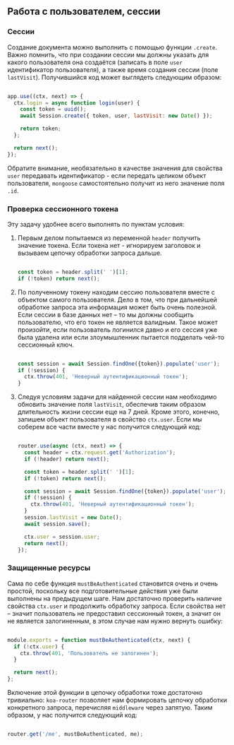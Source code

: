 ## Работа с пользователем, сессии

### Сессии

Создание документа можно выполнить с помощью функции `.create`.
Важно помнить, что при создании сессии мы должны указать для какого пользователя она создаётся (записать в поле `user`
идентификатор пользователя), а также время создания сессии (поле `lastVisit`).
Получившийся код может выглядеть следующим образом:

```js

app.use((ctx, next) => {
  ctx.login = async function login(user) {
    const token = uuid();
    await Session.create({ token, user, lastVisit: new Date() });

    return token;
  };

  return next();
});

```

Обратите внимание, необязательно в качестве значения для свойства `user` передавать идентификатор - если передать
целиком объект пользователя, `mongoose` самостоятельно получит из него значение поля `.id`.

### Проверка сессионного токена

Эту задачу удобнее всего выполнять по пунктам условия:

1. Первым делом попытаемся из переменной `header` получить значение токена.
Если токена нет - игнорируем заголовок и вызываем цепочку обработки запроса дальше.

    ```js

    const token = header.split(' ')[1];
    if (!token) return next();

    ```

1. По полученному токену находим сессию пользователя вместе с объектом самого пользователя.
Дело в том, что при дальнейшей обработке запроса эта информация может быть очень полезной.
Если сессии в базе данных нет – то мы должны сообщить пользователю, что его токен не является валидным.
Такое может произойти, если пользователь логинился давно и его сессия уже была удалена или если злоумышленник
пытается подделать чей-то сессионный ключ.

    ```js

    const session = await Session.findOne({token}).populate('user');
    if (!session) {
      ctx.throw(401, 'Неверный аутентификационный токен');
    }

    ```

1. Следуя условиям задачи для найденной сессии нам необходимо обновить значение поля `lastVisit`,
обеспечив таким образом длительность жизни сессии еще на 7 дней. Кроме этого, конечно, запишем объект пользователя
в свойство `ctx.user`. Если мы соберем все части вместе у нас получится следующий код:

    ```js

    router.use(async (ctx, next) => {
      const header = ctx.request.get('Authorization');
      if (!header) return next();

      const token = header.split(' ')[1];
      if (!token) return next();

      const session = await Session.findOne({token}).populate('user');
      if (!session) {
        ctx.throw(401, 'Неверный аутентификационный токен');
      }
      session.lastVisit = new Date();
      await session.save();

      ctx.user = session.user;
      return next();
    });

    ```

### Защищенные ресурсы

Сама по себе функция `mustBeAuthenticated` становится очень и очень простой,
поскольку все подготовительные действия уже были выполнены на предыдущем шаге.
Нам достаточно проверить наличие свойства `ctx.user` и продолжить обработку запроса.
Если свойства нет – значит пользователь не предоставил сессионный токен, а значит он не является залогиненным,
в этом случае нам нужно вернуть ошибку:

```js

module.exports = function mustBeAuthenticated(ctx, next) {
  if (!ctx.user) {
    ctx.throw(401, 'Пользователь не залогинен');
  }

  return next();
};

```

Включение этой функции в цепочку обработки тоже достаточно тривиально: `koa-router` позволяет нам формировать
цепочку обработки конкретного запроса, перечисляя `middleware` через запятую.
Таким образом, у нас получится следующий код:

```js

router.get('/me', mustBeAuthenticated, me);

```

